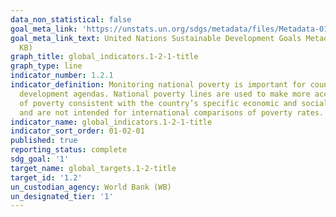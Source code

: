 ```yaml
---
data_non_statistical: false
goal_meta_link: 'https://unstats.un.org/sdgs/metadata/files/Metadata-01-02-01.pdf '
goal_meta_link_text: United Nations Sustainable Development Goals Metadata (PDF 98.2
  KB)
graph_title: global_indicators.1-2-1-title
graph_type: line
indicator_number: 1.2.1
indicator_definition: Monitoring national poverty is important for country-specific
  development agendas. National poverty lines are used to make more accurate estimates
  of poverty consistent with the country’s specific economic and social circumstances,
  and are not intended for international comparisons of poverty rates.
indicator_name: global_indicators.1-2-1-title
indicator_sort_order: 01-02-01
published: true
reporting_status: complete
sdg_goal: '1'
target_name: global_targets.1-2-title
target_id: '1.2'
un_custodian_agency: World Bank (WB)
un_designated_tier: '1'
---
```

